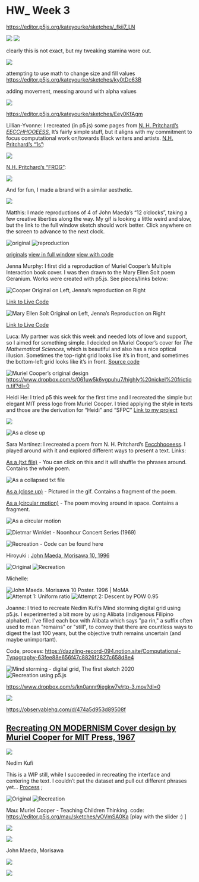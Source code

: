 # HW_ Week 3
https://editor.p5js.org/kateyourke/sketches/_fkii7_LN

![](https://paper-attachments.dropbox.com/s_0FBA6FFD40AD0F5ED688793F9BC56C4066D24FC691ABA0F95A743027EF38FE67_1636950833243_Muriel+Cooper+copy++original.png)
![](/static/img/pixel.gif)


clearly this is not exact, but my tweaking stamina wore out. 

![](https://paper-attachments.dropbox.com/s_0FBA6FFD40AD0F5ED688793F9BC56C4066D24FC691ABA0F95A743027EF38FE67_1636993230677_image.png)








attempting to use math to change size and fill values
https://editor.p5js.org/kateyourke/sketches/ky0tDc63B

adding movement, messing around with alpha values

![](https://paper-attachments.dropbox.com/s_0FBA6FFD40AD0F5ED688793F9BC56C4066D24FC691ABA0F95A743027EF38FE67_1636999034563_Screen+Shot+2021-11-15+at+12.56.48+PM.png)


https://editor.p5js.org/kateyourke/sketches/Eey0KfAgm












Lillian-Yvonne: I recreated (in p5.js) some pages from [N. H. Pritchard’s](http://eclipsearchive.org/projects/ECHOES/html/pictures/001.html) [*EECCHHOOEESS.*](http://eclipsearchive.org/projects/ECHOES/html/pictures/001.html) It’s fairly simple stuff, but it aligns with my commitment to focus computational work on/towards Black writers and artists. 
[N.H. Pritchard’s “1s”](https://github.com/lllyyybbb/SFPC-Recreating-the-Past-2021/blob/main/Week%203:%20Typography/Pritchards1s.js): 

![](https://paper-attachments.dropbox.com/s_F36008B285F1AA6984B0A917EB6588201ED283EB25BF887CBB180F00EF594931_1637065379856_file.png)


[N.H. Pritchard’s “FROG”](https://github.com/lllyyybbb/SFPC-Recreating-the-Past-2021/blob/main/Week%203:%20Typography/PritchardsFROG.js):

![](https://paper-attachments.dropbox.com/s_F36008B285F1AA6984B0A917EB6588201ED283EB25BF887CBB180F00EF594931_1637065448127_file.png)


And for fun, I made a brand with a similar aesthetic. 

![](https://paper-attachments.dropbox.com/s_2EC4D89158EE16E550CFB3FF09BF3F34D3C0F5E4B694C3FA64F978591BDADB36_1637076937132_file.png)




Matthis: I made reproductions of 4 of John Maeda’s “12 o’clocks”, taking a few creative liberties along the way. My gif is looking a little weird and slow, but the link to the full window sketch should work better.  Click anywhere on the screen to advance to the next clock. 

![original](https://paper-attachments.dropbox.com/s_FDA8A711F95E7DFD8B86E27952BD6CB2E9B3E9079B1AA58A03EE0A795C77B7AE_1637073537220_maeda-01-1.gif)
![reproduction](https://paper-attachments.dropbox.com/s_FDA8A711F95E7DFD8B86E27952BD6CB2E9B3E9079B1AA58A03EE0A795C77B7AE_1637073393558_clock4.gif)


[originals](http://cmuems.com/2016/60212/lectures/lecture-09-09b-clocks/maedas-clocks/)
[view in full window](https://www.matthisgrunsky.ca/rtp/week3_maeda/)
[view with code](https://editor.p5js.org/PTTScreen/sketches/wyzvIWp9n)

Jenna Murphy: I first did a reproduction of Muriel Cooper’s Multiple Interaction book cover. I was then drawn to the Mary Ellen Solt poem Geranium. Works were created with p5.js. See pieces/links below:

![Cooper Original on Left, Jenna’s reproduction on Right](https://paper-attachments.dropbox.com/s_412FE88B16F7C9B11B2BFF70E32AD916BDE1DCFDBC868E43D48B6F3B57C4EABD_1637074732504_MultipleInteractionsSidebySide.jpg)


[Link to Live Code](https://editor.p5js.org/jennamurphymcad/sketches/NowqQSnnI)

![Mary Ellen Solt Original on Left, Jenna’s Reproduction on Right](https://paper-attachments.dropbox.com/s_412FE88B16F7C9B11B2BFF70E32AD916BDE1DCFDBC868E43D48B6F3B57C4EABD_1637074760610_GeraniumSidebySide.jpg)


[Link to Live Code](https://editor.p5js.org/jennamurphymcad/sketches/gGQOWr1uh)

Luca: My partner was sick this week and needed lots of love and support, so I aimed for something simple. I decided on Muriel Cooper’s cover for *The Mathematical Sciences*, which is beautiful and also has a nice optical illusion. Sometimes the top-right grid looks like it’s in front, and sometimes the bottom-left grid looks like it’s in front.
[Source code](https://github.com/photon-garden/recreating-the-mathematical-sciences)

![Muriel Cooper’s original design](https://paper-attachments.dropbox.com/s_691A9C999D98EB6F6662F0151ABDA88FE8A07CFDCFBD931FD1A3CF91E0352752_1637075838874_the+mathematical+sciences.jpeg)
https://www.dropbox.com/s/061uw5k6vgpuhu7/highly%20nickel%20friction.tif?dl=0


Heidi He: I tried p5 this week for the first time and I recreated the simple but elegant MIT press logo from Muriel Cooper. I tried applying the style in texts and those are the derivation for “Heidi” and “SFPC”
[Link to my project](https://github.com/HeidiHe/RecreatingThePast/blob/main/README.md#week-3-murial-cooper)

![](https://paper-attachments.dropbox.com/s_40E6FB63530E30F3964BF68A1FE919F9FFB9F7E3A8DD2415D71633C0132DAD05_1637076579664_Screen+Shot+2021-11-16+at+10.28.55+AM.png)



![As a close up](https://paper-attachments.dropbox.com/s_6D58CD3CC85FED49FF72B110E04E80F43F6A95820B55B28E9FC0EBF8476DC76E_1637077445767_298348-emOmExeabywebm.gif)



Sara Martínez: I recreated a poem from N. H. Pritchard’s [Eecchhooeess](http://eclipsearchive.org/projects/ECHOES/Echoes.pdf). I played around with it  and explored different ways to present a text. Links:

[As a (txt file)](https://editor.p5js.org/identikitten/sketches/Ej1TSoC9Y) - You can click on this and it will shuffle the phrases around. Contains the whole poem.


![As a collapsed txt file](https://paper-attachments.dropbox.com/s_6D58CD3CC85FED49FF72B110E04E80F43F6A95820B55B28E9FC0EBF8476DC76E_1637077969747_as+as+as.PNG)


[As a (close up)](https://editor.p5js.org/identikitten/sketches/qW-ZqkB4K) - Pictured in the gif. Contains a fragment of the poem.

[As a (circular motion)](https://editor.p5js.org/identikitten/sketches/8V11AKn-n) - The poem moving around in space. Contains a fragment. 

![As a circular motion](https://paper-attachments.dropbox.com/s_6D58CD3CC85FED49FF72B110E04E80F43F6A95820B55B28E9FC0EBF8476DC76E_1637078059922_image.png)




















![Dietmar Winklet - Noonhour Concert Series (1969)](https://paper-attachments.dropbox.com/s_C2C6EBD5260BBA8C15F86BCB20BF300E0ED0214EE8C7EAFFB554749A6F8F4717_1637078155433_Dietmar_Winklet.jpeg)

![Recreation - Code can be found here](https://paper-attachments.dropbox.com/s_C2C6EBD5260BBA8C15F86BCB20BF300E0ED0214EE8C7EAFFB554749A6F8F4717_1637078160272_Screen+Shot+2021-11-16+at+7.50.26+AM.png)


Hiroyuki :  [John Maeda, Morisawa 10, 1996](https://paper.dropbox.com/doc/Recreating-the-Past-SFPC-Fall-2021-msee1hHsC3YdekyVBI634#:uid=273424177305843665030998&h2=John-Maeda%2C-Morisawa%2C-1996)

![Original](https://paper-attachments.dropbox.com/s_736E5EC80BD09761BFA8AD590B29BFBE0302740C7F4D573FF976D30E5798D594_1637078404019_johnmaeda-morisawa.jpg)
![Recreation](https://paper-attachments.dropbox.com/s_736E5EC80BD09761BFA8AD590B29BFBE0302740C7F4D573FF976D30E5798D594_1637078410541_recreation.png)


Michelle:

![John Maeda. Morisawa 10 Poster. 1996 | MoMA](https://www.moma.org/media/W1siZiIsIjEwMjg1OSJdLFsicCIsImNvbnZlcnQiLCItcXVhbGl0eSA5MCAtcmVzaXplIDIwMDB4MTQ0MFx1MDAzZSJdXQ.jpg?sha=c6d4715de1d20aee)
![Attempt 1: Uniform ratio](https://paper-attachments.dropbox.com/s_7CC084C36DD49454FCA85275CFD659A5BEF902C2540242B352C5401D63AF03B6_1637078505233_morisawa_uniformDescent.png)
![Attempt 2: Descent by POW 0.95](https://paper-attachments.dropbox.com/s_7CC084C36DD49454FCA85275CFD659A5BEF902C2540242B352C5401D63AF03B6_1637078575698_morisawa_root94.png)



Joanne:
I tried to recreate Nedim Kufi’s Mind storming digital grid using p5.js. I experimented a bit more by using Alibata (indigenous Filipino alphabet). I've filled each box with Alibata which says "pa rin," a suffix often used to mean "remains" or "still", to convey that there are countless ways to digest the last 100 years, but the objective truth remains uncertain (and maybe unimportant).

Code, process: https://dazzling-record-094.notion.site/Computational-Typography-63fee88e656f47c8826f2827c658d8e4

![Mind storming - digital grid, The first sketch 2020](https://paper-attachments.dropbox.com/s_D9C85045BB12C4CA25FA3C94A919ADB051D5672C0A781DC46AA0EBD2DF359010_1637079698610_Screen+Shot+2021-11-16+at+11.21.16+AM.png)
![Recreation using p5.js](https://paper-attachments.dropbox.com/s_D9C85045BB12C4CA25FA3C94A919ADB051D5672C0A781DC46AA0EBD2DF359010_1637079760399_Screen+Shot+2021-11-16+at+11.20.45+AM.png)

https://www.dropbox.com/s/kn0annr9iegkw7v/rtp-3.mov?dl=0



![](https://paper-attachments.dropbox.com/s_3A4D661179403C8E596860328B0F84B233599FB45F829C13FFBB430E08D5432D_1637079778736_chart+2.png)

https://observablehq.com/d/474a5d953d89508f

## [**Recreating ON MODERNISM Cover design by Muriel Cooper for MIT Press, 1967**](https://mimiworks.tumblr.com/post/668026117238800384/recreating-on-modernism-cover-design-by-muriel)


![](https://64.media.tumblr.com/06f35f6eca0221de280b2ba158054f30/847a7cae06f7bb15-5d/s500x750/c4e33b4c1edc713dfe6de8be64dc59be35fee3db.jpg)

















Nedim Kufi 

This is a WIP still, while I succeeded in recreating the interface and centering the text. I couldn’t put the dataset and pull out different phrases yet… [Process](https://marsh-decimal-511.notion.site/RTP-HW3-Nedim-Kufi-122598c417eb493ba109189453449923) ;


![Original](http://www.studionedim.com/img/framework/10.jpg)
![Recreation](https://paper-attachments.dropbox.com/s_D2D5B3B060BD69120CED3DA0B5B4417FE4BD93EF3203858EFFE6D9AF85F92644_1637407191093_Screen+Shot+2021-11-20+at+2.18.44+PM.png)


Mau: Muriel Cooper - Teaching Children Thinking.
code: https://editor.p5js.org/mau/sketches/yOVmSA0Ka
[play with the slider :) ]

![](https://paper-attachments.dropbox.com/s_CDE3E4BFEBAD5A04AB9B167CB949D43F537720F4E3D070DEB3153FC0A0FE2A19_1637929293362_W3_HW+_Original_teachingchildrenthinking_Muriel_Cooper.png)

![](https://paper-attachments.dropbox.com/s_CDE3E4BFEBAD5A04AB9B167CB949D43F537720F4E3D070DEB3153FC0A0FE2A19_1637929345371_Muriel_Cooper_TCT_recreate.png)





John Maeda, Morisawa


![](https://paper-attachments.dropbox.com/s_11BBF0F8FDE53D9930B7A4B20AC014B78F115BC8D627061FF040ECA7AE4C357D_1639778220826_Screen+Shot+2021-12-17+at+3.25.15+PM.png)





![](https://paper-attachments.dropbox.com/s_11BBF0F8FDE53D9930B7A4B20AC014B78F115BC8D627061FF040ECA7AE4C357D_1639778206349_Screen+Shot+2021-12-17+at+3.24.41+PM.png)



